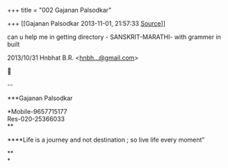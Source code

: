 +++
title = "002 Gajanan Palsodkar"

+++
[[Gajanan Palsodkar	2013-11-01, 21:57:33 [Source](https://groups.google.com/g/samskrita/c/jjS5B4VNEbY)]]



can u help me in getting directory - SANSKRIT-MARATHI- with grammer in built

  
  

2013/10/31 Hnbhat B.R. \<[hnbh...@gmail.com]()\>



  
  

  

--  





***Gajanan Palsodkar  
  
*Mobile-9657715177  
Res-020-25366033  
**  
  
***\*Life is a journey and not destination ; so live life every moment"  
  
**  
*

